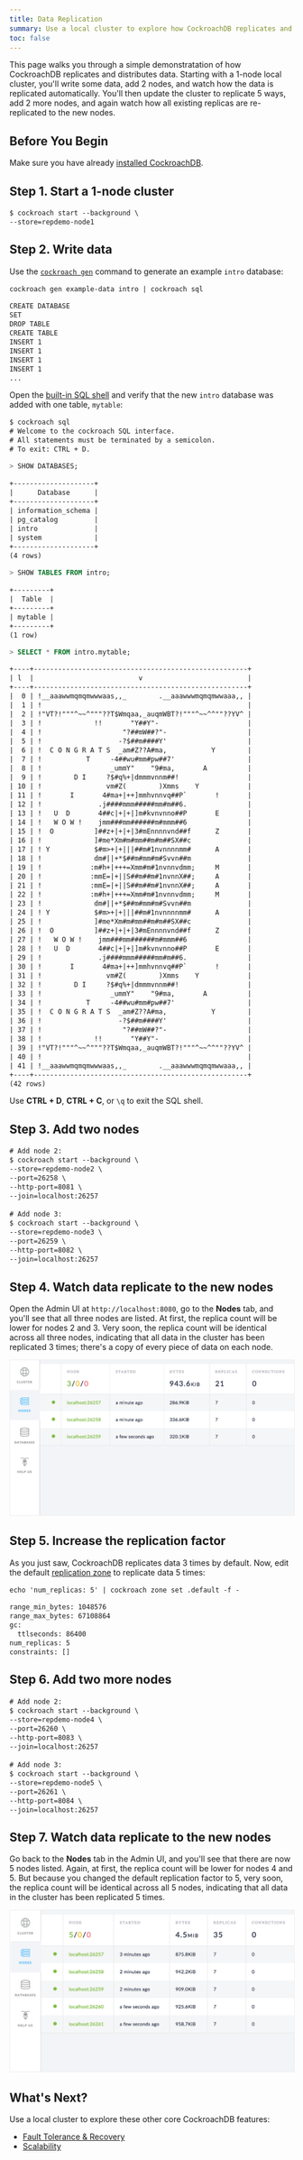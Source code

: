 ```yaml
---
title: Data Replication
summary: Use a local cluster to explore how CockroachDB replicates and distributes data.
toc: false
---
```


This page walks you through a simple demonstratation of how CockroachDB replicates and distributes data. Starting with a 1-node local cluster, you'll write some data, add 2 nodes, and watch how the data is replicated automatically. You'll then update the cluster to replicate 5 ways, add 2 more nodes, and again watch how all existing replicas are re-replicated to the new nodes. 

<div id="toc"></div>

## Before You Begin

Make sure you have already [installed CockroachDB](install-cockroachdb.html).

## Step 1. Start a 1-node cluster

~~~ shell
$ cockroach start --background \
--store=repdemo-node1
~~~

## Step 2. Write data

Use the [`cockroach gen`](generate-cli-utilities-and-example-data.html) command to generate an example `intro` database:

<div class="language-shell highlighter-rouge"><pre class="highlight"><code data-eventcategory="replication1-gen-data"><span class="gp noselect shellterminal"></span>cockroach gen example-data intro | cockroach sql
</code></pre>
</div>

~~~ 
CREATE DATABASE
SET
DROP TABLE
CREATE TABLE
INSERT 1
INSERT 1
INSERT 1
INSERT 1
...
~~~

Open the [built-in SQL shell](use-the-built-in-sql-client.html) and verify that the new `intro` database was added with one table, `mytable`:

~~~ shell
$ cockroach sql
# Welcome to the cockroach SQL interface.
# All statements must be terminated by a semicolon.
# To exit: CTRL + D.
~~~

~~~ sql
> SHOW DATABASES;
~~~

~~~
+--------------------+
|      Database      |
+--------------------+
| information_schema |
| pg_catalog         |
| intro              |
| system             |
+--------------------+
(4 rows)
~~~

~~~ sql
> SHOW TABLES FROM intro;
~~~

~~~
+---------+
|  Table  |
+---------+
| mytable |
+---------+
(1 row)
~~~

~~~ sql
> SELECT * FROM intro.mytable;
~~~

~~~
+----+-----------------------------------------------------+
| l  |                          v                          |
+----+-----------------------------------------------------+
|  0 | !__aaawwmqmqmwwwaas,,_        .__aaawwwmqmqmwwaaa,, |
|  1 | !                                                   |
|  2 | !"VT?!"""^~~^"""??T$Wmqaa,_auqmWBT?!"""^~~^^""??YV^ |
|  3 | !             !!       "Y##Y"-                      |
|  4 | !                    "?##mW##?"-                    |
|  5 | !                   -?$##m####Y'                    |
|  6 | !  C O N G R A T S  _am#Z??A#ma,           Y        |
|  7 | !           T     -4##wu#mm#pw##7'                  |
|  8 | !                 _ummY"    "9#ma,       A          |
|  9 | !        D I     ?$#q%+|dmmmvnnm##!                 |
| 10 | !                vm#Z(        )Xmms    Y            |
| 11 | !       I       4#ma+|++]mmhvnnvq##P`       !       |
| 12 | !              .j####mmm#####mm#m##6.               |
| 13 | !   U  D       4##c|+|+|]m#kvnvnno##P       E       |
| 14 | !   W O W !    jmm###mm######m#mmm##6               |
| 15 | !  O          ]##z+|+|+|3#mEnnnnvnd##f      Z       |
| 16 | !             ]#me*Xm#m#mm##m#m##SX##c              |
| 17 | ! Y           $#m>+|+|||##m#1nvnnnnmm#      A       |
| 18 | !             dm#||+*$##m#mm#m#Svvn##m              |
| 19 | !            :m#h+|+++=Xmm#m#1nvnnvdmm;     M       |
| 20 | !            :mmE=|+||S##m##m#1nvnnX##;     A       |
| 21 | !            :mmE=|+||S##m##m#1nvnnX##;     A       |
| 22 | !            :m#h+|+++=Xmm#m#1nvnnvdmm;     M       |
| 23 | !             dm#||+*$##m#mm#m#Svvn##m              |
| 24 | ! Y           $#m>+|+|||##m#1nvnnnnmm#      A       |
| 25 | !             ]#me*Xm#m#mm##m#m##SX##c              |
| 26 | !  O          ]##z+|+|+|3#mEnnnnvnd##f      Z       |
| 27 | !   W O W !    jmm###mm######m#mmm##6               |
| 28 | !   U  D       4##c|+|+|]m#kvnvnno##P       E       |
| 29 | !              .j####mmm#####mm#m##6.               |
| 30 | !       I       4#ma+|++]mmhvnnvq##P`       !       |
| 31 | !                vm#Z(        )Xmms    Y            |
| 32 | !        D I     ?$#q%+|dmmmvnnm##!                 |
| 33 | !                 _ummY"    "9#ma,       A          |
| 34 | !           T     -4##wu#mm#pw##7'                  |
| 35 | !  C O N G R A T S  _am#Z??A#ma,           Y        |
| 36 | !                   -?$##m####Y'                    |
| 37 | !                    "?##mW##?"-                    |
| 38 | !             !!       "Y##Y"-                      |
| 39 | !"VT?!"""^~~^"""??T$Wmqaa,_auqmWBT?!"""^~~^^""??YV^ |
| 40 | !                                                   |
| 41 | !__aaawwmqmqmwwwaas,,_        .__aaawwwmqmqmwwaaa,, |
+----+-----------------------------------------------------+
(42 rows)
~~~

Use **CTRL + D**, **CTRL + C**, or `\q` to exit the SQL shell.

## Step 3. Add two nodes

~~~ shell
# Add node 2:
$ cockroach start --background \
--store=repdemo-node2 \
--port=26258 \
--http-port=8081 \
--join=localhost:26257

# Add node 3:
$ cockroach start --background \
--store=repdemo-node3 \
--port=26259 \
--http-port=8082 \
--join=localhost:26257
~~~

## Step 4. Watch data replicate to the new nodes

Open the Admin UI at `http://localhost:8080`, go to the **Nodes** tab, and you'll see that all three nodes are listed. At first, the replica count will be lower for nodes 2 and 3. Very soon, the replica count will be identical across all three nodes, indicating that all data in the cluster has been replicated 3 times; there's a copy of every piece of data on each node.

<img src="images/replication1.png" alt="CockroachDB Admin UI" style="border:1px solid #eee;max-width:100%" />

## Step 5. Increase the replication factor

As you just saw, CockroachDB replicates data 3 times by default. Now, edit the default [replication zone](configure-replication-zones.html) to replicate data 5 times:

<div class="language-shell highlighter-rouge"><pre class="highlight"><code data-eventcategory="replication2-zone-edit"><span class="gp noselect shellterminal"></span><span class="nb">echo</span> <span class="s1">'num_replicas: 5'</span> | cockroach zone <span class="nb">set</span> .default -f -
</code></pre>
</div>

~~~
range_min_bytes: 1048576
range_max_bytes: 67108864
gc:
  ttlseconds: 86400
num_replicas: 5
constraints: []
~~~

## Step 6. Add two more nodes

~~~ shell
# Add node 2:
$ cockroach start --background \
--store=repdemo-node4 \
--port=26260 \
--http-port=8083 \
--join=localhost:26257

# Add node 3:
$ cockroach start --background \
--store=repdemo-node5 \
--port=26261 \
--http-port=8084 \
--join=localhost:26257
~~~

## Step 7. Watch data replicate to the new nodes

Go back to the **Nodes** tab in the Admin UI, and you'll see that there are now 5 nodes listed. Again, at first, the replica count will be lower for nodes 4 and 5. But because you changed the default replication factor to 5, very soon, the replica count will be identical across all 5 nodes, indicating that all data in the cluster has been replicated 5 times.

<img src="images/replication2.png" alt="CockroachDB Admin UI" style="border:1px solid #eee;max-width:100%" />

## What's Next?

Use a local cluster to explore these other core CockroachDB features:

- [Fault Tolerance & Recovery](demo-fault-tolerance-and-recovery.html)
- [Scalability](demo-scalability.html)
